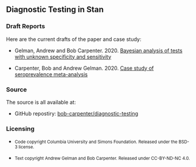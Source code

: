 ## Diagnostic Testing in Stan

### Draft Reports

Here are the current drafts of the paper and case study:

* Gelman, Andrew and Bob Carpenter. 2020.  [Bayesian analysis of tests with unknown specificity and sensitivity](reports/specificity.pdf)

* Carpenter, Bob and Andrew Gelman.  2020. [Case study of seroprevalence meta-analysis](reports/case-study.html)

### Source

The source is all available at:

* GitHub repostiry:
[bob-carpenter/diagnostic-testing](https://github.com/bob-carpenter/diagnostic-testing)

### Licensing

* <small>Code copyright Columbia University and Simons Foundation.  Released
under the BSD-3 license.</small>

* <small>Text copyright Andrew Gelman and Bob Carpenter.  Released under
  CC-BY-ND-NC 4.0.</small>
